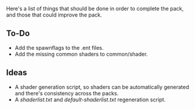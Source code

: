 Here's a list of things that should be done in order to complete the pack, and those that could improve the pack.

## To-Do

* Add the spawnflags to the .ent files.
* Add the missing common shaders to common/shader.

## Ideas

* A shader generation script, so shaders can be automatically generated and there's consistency across the packs.
* A _shaderlist.txt_ and _default-shaderlist.txt_ regeneration script.
